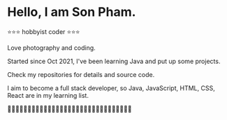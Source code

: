 
# Hello, I am **Son Pham**.

⭐⭐⭐ hobbyist coder ⭐⭐⭐

Love photography and coding.

Started since Oct 2021, I've been learning Java and put up some projects.

Check my repositories for details and source code.

I aim to become a full stack developer, so Java, JavaScript, HTML, CSS, React are in my learning list.


🐾🐾🐾🐾🐾🐾🐾🐾🐾🐾🐾🐾🐾🐾🐾🐾🐾🐾🐾🐾🐾🐾🐾🐾🐾🐾🐾🐾🐾🐾🐾
